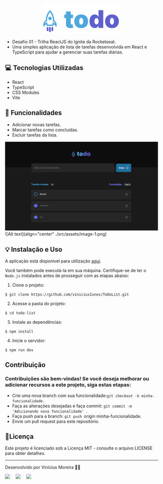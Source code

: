 <h1 align="center" style="text-align: center;">
  <img alt="Logo do ToDo" src="./src/assets/logo.svg" style="vertical-align: middle;">
</h1>

- Desafio 01 - Trilha ReactJS do Ignite da Rocketseat.
- Uma simples aplicação de lista de tarefas desenvolvida em React e TypeScript para ajudar a gerenciar suas tarefas diárias.

## 💻 Tecnologias Utilizadas

- React
- TypeScript
- CSS Modules
- Vite

## 📁 Funcionalidades

- Adicionar novas tarefas.
- Marcar tarefas como concluídas.
- Excluir tarefas da lista.

![Alt text](./src/assets/image.png)
![Alt text](align="center" ./src/assets/image-1.png)

## 💡 Instalação e Uso

A aplicação está disponível para utilização [aqui](https://to-do-list-ihb1qc3j6-viniciusiunes.vercel.app/).

Você também pode executá-la em sua máquina. Certifique-se de ter o `Node.js` instalados antes de prosseguir com as etapas abaixo:

1. Clone o projeto:

```
$ git clone https://github.com/viniciusIunes/ToDoList.git
```

2. Acesse a pasta do projeto:

```
$ cd todo-list
```

3. Instale as dependências:

```
$ npm install
```

4. Inicie o servidor:

```
$ npm run dev
```

## Contribuição

### Contribuições são bem-vindas! Se você deseja melhorar ou adicionar recursos a este projeto, siga estas etapas:

- Crie uma nova branch com sua funcionalidade:`git checkout -b minha-funcionalidade`.
- Faça as alterações desejadas e faça commit: `git commit -m  'Adicionando nova funcionalidade' `.
- Faça push para a branch: `git push `origin minha-funcionalidade.
- Envie um pull request para este repositório.

## 📝Licença

Este projeto é licenciado sob a Licença MIT - consulte o arquivo LICENSE para obter detalhes.

---

Desenvolvido por Vinícius Moreira 👋🏾

<div style="display: flex;">
  <a href="https://www.linkedin.com/in/vin%C3%ADcius-moreira-01a398177/" target="_blank"><img src="https://img.shields.io/badge/-LinkedIn-%230077B5?style=for-the-badge&logo=linkedin&logoColor=white" style="margin-right: 2vw" target="_blank"></a>
  <a href="mailto:vinicius1054@gmail.com@gmail.com"><img src="https://img.shields.io/badge/-Gmail-%23333?style=for-the-badge&logo=gmail&logoColor=white" style="margin-right: 2vw" target="_blank"></a>
  <a href="https://www.instagram.com/_viniciusiunes/" target="_blank"><img src="https://img.shields.io/badge/-Instagram-%23E4405F?style=for-the-badge&logo=instagram&logoColor=white" target="_blank"></a>
</div>
